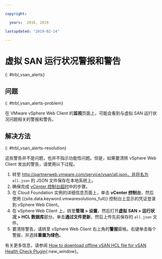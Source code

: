 ```yaml
---

copyright:

  years:  2016, 2019

lastupdated: "2019-02-14"

---
```


# 虚拟 SAN 运行状况警报和警告
{: #trbl_vsan_alerts}

## 问题
{: #trbl_vsan_alerts-problem}

在 VMware vSphere Web Client 的**监视**页面上，可能会看到与虚拟 SAN 运行状况问题相关的警报和警告。

## 解决方法
{: #trbl_vsan_alerts-resolution}

这些警告并不是问题，也并不指示功能性问题。但是，如果要清除 vSphere Web Client 发出的警告，请使用以下过程。

1. 转至 http://partnerweb.vmware.com/service/vsan/all.json，并将名为 `all.json` 的 JSON 文件保存在本地系统上。
2. 确保完成 [vCenter 控制台超时](/docs/services/vmwaresolutions/vmonic?topic=vmware-solutions-trbl_timeout_vc_console)中的步骤。
3. 在 Cloud Foundation 实例的详细信息页面上，单击 **vCenter 控制台**，然后使用 {{site.data.keyword.vmwaresolutions_full}} 控制台上显示的凭证登录到 vSphere Web Client。
4. 在 vSphere Web Client 上，转至**管理 > 设置**，然后打开**虚拟 SAN > 运行状况 > HCL 数据库**部分。单击**通过文件更新**，然后上传先前保存的 `all.json` 文件。
5. 要清除警告，请转至 vSphere Web Client 右上角的**警报**窗格。右键单击每个警报，并选择**重置为绿色**。

有关更多信息，请参阅 [How to download offline vSAN HCL file for vSAN Health Check Plugin](http://www.virtuallyghetto.com/2015/05/how-to-download-offline-vsan-hcl-file-for-vsan-health-check-plugin.html){:new_window}。
